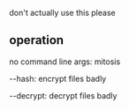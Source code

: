 don't actually use this please

## operation

no command line args: mitosis

--hash: encrypt files badly

--decrypt: decrypt files badly
